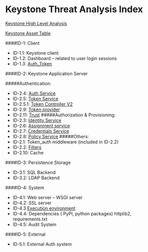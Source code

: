 Keystone Threat Analysis Index
====================================

[Keystone High Level Analysis][1]

[Keystone Asset Table][2]

####ID-1: Client

 - ID-1.1: Keystone client 
 - ID-1.2: Dashboard – related to user login sessions 
 - ID-1.3: [Auth_Token][3]

####ID-2: Keystone Application Server

#####Authentication: 
 - ID-2.4: [Auth Service][5] 
 - ID-2.5: [Token Service][6]
 - ID-2.5.1: [Token Controller V2][7]
 - ID-2.9: [Token provider][10] 
 - ID-2.11: [Trust][11]
#####Authorization & Provisioning:
 - ID-2.3: [Identity Service][4]
 - ID-2.6: [Assignment service][8] 
 - ID-2.7: [Credentials Service][9] 
 - ID-2.8: [Policy Service][14]
#####Others:
 - ID-2.1: Token_auth middleware (included in ID-2.2) 
 - ID-2.2: [Filters][12]
 - ID-2.10: Cache 

####ID-3: Persistence Storage

 - ID-3.1: SQL Backend 
 - ID-3.2: LDAP Backend

####ID-4: System

 - ID-4.1: Web server – WSGI server 
 - ID-4.2: SSL server 
 - ID-4.3  [Execution environment][13] 
 - ID-4.4: Dependencies ( PyPI, python packages) httplib2, requirements.txt
 - ID-4.5: Audit System

####ID-5: External
  - ID-5.1: External Auth system


  [1]: Formatted_Output/Keystone_ThreatAnalysis_HighLevel.md
  [2]: Formatted_Output/Keystone_asset_library.md
  [3]: Formatted_Output/Keystone_ThreatAnalysis_AuthToken.md
  [4]: Formatted_Output/Keystone_ThreatAnalysis_Identitya&Assignment.md
  [5]: Formatted_Output/Keystone_ThreatAnalysis_AuthService_2.4.md
  [6]: Formatted_Output/Keystone_ThreatAnalysis_TokenService_2.5.md
  [7]: Formatted_Output/Keystone_ThreatAnalysis_TokenControllerV2.0_2.5.md
  [8]: Formatted_Output/Keystone_ThreatAnalysis_Identitya&Assignment.md
  [9]: Formatted_Output/Keystone_ThreatAnalysis_CredentialService.md
  [10]: Formatted_Output/Keystone_ThreatAnalysis_TokenProvider_2.9.md
  [11]: Formatted_Output/Keystone_ThreatAnalysis_TrustService_2.11.md
  [12]: Formatted_Output/Keystone_ThreatAnalysis_APIv3Filter.md
  [13]: Formatted_Output/Keystone_ThreatAnalysi_ExecutionEnv.md
  [14]: Formatted_Output/Keystone_ThreatAnalysis_PolicyEngine.md 
